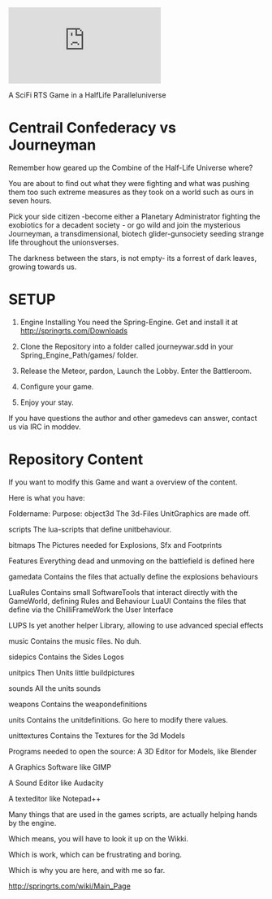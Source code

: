 ![alt text](https://springrts.com/phpbb/download/file.php?mode=view&id=6195&sid=6c17b02899467752c524eb54a90f38cc)

A SciFi RTS Game in a HalfLife Paralleluniverse

Centrail Confederacy vs Journeyman
================================================================================================================================

Remember how geared up the Combine of the Half-Life Universe where? 

You are about to find out what they were fighting and what was pushing them too such extreme measures as they took on a world such as ours in seven hours. 

Pick your side citizen -become either a Planetary Administrator fighting the exobiotics for a decadent society - or go wild 
and join the mysterious Journeyman, a transdimensional, biotech glider-gunsociety seeding strange life throughout the unionsverses.

The darkness between the stars, is not empty- its a forrest of dark leaves, growing towards us.


SETUP 
================================================================================================================================
1. Engine Installing
You need the Spring-Engine. Get and install it at 
http://springrts.com/Downloads

2. Clone the Repository into a folder called journeywar.sdd in your Spring_Engine_Path/games/ folder.

3. Release the Meteor, pardon, Launch the Lobby. Enter the Battleroom. 

4. Configure your game.

5. Enjoy your stay.

If you have questions the author and other gamedevs can answer, contact us via IRC in moddev.


Repository Content
================================================================================================================================

If you want to modify this Game and want a overview of the content.

Here is what you have:

Foldername:          Purpose:
object3d                              The 3d-Files UnitGraphics are made off.

scripts                               The lua-scripts that define unitbehaviour.

bitmaps                               The Pictures needed for Explosions, Sfx and Footprints

Features                              Everything dead and unmoving on the battlefield is defined here

gamedata                              Contains the files that actually define the explosions behaviours

LuaRules                              Contains small SoftwareTools that interact directly with the GameWorld, defining Rules and Behaviour
LuaUI                                 Contains the files that define via the ChilliFrameWork the User Interface

LUPS                                  Is yet another helper Library, allowing to use advanced special effects

music                                 Contains the music files. No duh.

sidepics                              Contains the Sides Logos

unitpics                              Then Units little buildpictures

sounds                                All the units sounds

weapons                               Contains the weapondefinitions

units                                 Contains the unitdefinitions. Go here to modify there values.

unittextures                          Contains the Textures for the 3d Models


Programs needed to open the source:
A 3D Editor for Models, like Blender

A Graphics Software like GIMP

A Sound Editor like Audacity

A texteditor like Notepad++

Many things that are used in the games scripts, are actually helping hands by the engine. 

Which means, you will have to look it up on the Wikki.

Which is work, which can be frustrating and boring.

Which is why you are here, and with me so far.

http://springrts.com/wiki/Main_Page

